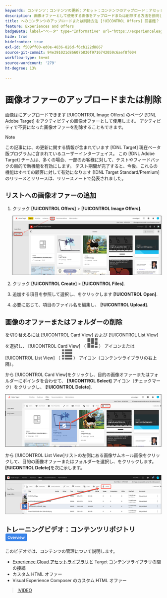 ```yaml
---
keywords: コンテンツ；コンテンツの更新；アセット；コンテンツのアップロード；アセットのアップロード；コンテンツの削除
description: 画像オファーとして使用する画像をアップロードまたは削除する方法を説明します。
title: へのコンテンツのアップロードまたは削除方法 [!UICONTROL Offers] 図書館？
feature: Experiences and Offers
badgeBeta: label="ベータ" type="Informative" url="https://experienceleague.adobe.com/docs/target/using/introduction/intro.html?lang=ja#beta newtab=true" tooltip=" [!DNL Adobe Target] のベータ版機能とは"
hide: true
hidefromtoc: true
exl-id: f509ff00-ed0e-4836-826d-f6cb122d8867
source-git-commit: 94e391021d86607b830f9716742059c6aef8f004
workflow-type: tm+mt
source-wordcount: '279'
ht-degree: 13%

---
```


# 画像オファーのアップロードまたは削除

画像はにアップロードできます [!UICONTROL Image Offers] のページ [!DNL Adobe Target] をアクティビティの画像オファーとして使用します。 アクティビティで不要になった画像オファーを削除することもできます。

>[!NOTE]
>
>この記事には、の更新に関する情報が含まれています [!DNL Target] 現在ベータ版プログラムに含まれているユーザーインターフェイス。 この [!DNL Adobe Target] チームは、多くの場合、一部のお客様に対して、テストやフィードバックの目的で新機能を有効にします。 テスト期間が完了すると、今後、これらの機能はすべての顧客に対して有効になります [!DNL Target Standard/Premium] のリリースとリリースは、リリースノートで発表されました。

## リストへの画像オファーの追加

1. クリック **[!UICONTROL Offers]** > **[!UICONTROL Image Offers]**.

   ![オファー/画像オファー](/help/main/c-experiences/c-manage-content/assets/image-offers-new.png)

1. クリック **[!UICONTROL Create]** > **[!UICONTROL Files]**.
1. 追加する項目を参照して選択し、をクリックします **[!UICONTROL Open]**.
1. 必要に応じて、項目のファイル名を編集し、 **[!UICONTROL Upload]**.

## 画像のオファーまたはフォルダーの削除

を切り替えるには [!UICONTROL Card View] および [!UICONTROL List View]を選択し、 [!UICONTROL Card View] （ ![カード表示アイコン](/help/main/c-experiences/c-manage-content/assets/icon-tile.png) ） アイコンまたは [!UICONTROL List View] （ ![リスト表示アイコン](/help/main/c-experiences/c-manage-content/assets/icon-list-view.png) ） アイコン（コンテンツライブラリの右上隅）。

から [!UICONTROL Card View]をクリックし、目的の画像オファーまたはフォルダーにポインタを合わせて、 **[!UICONTROL Select]** アイコン（チェックマーク）をクリックし、 **[!UICONTROL Delete]**.

![カード表示からオファーを削除](/help/main/c-experiences/c-manage-content/assets/delete-card-view.png)

から [!UICONTROL List View]リストの左側にある画像サムネール画像をクリックして、目的の画像オファーまたはフォルダーを選択し、をクリックします。 **[!UICONTROL Delete]**&#x200B;を次に示します。

![選択した項目を削除](/help/main/c-experiences/c-manage-content/assets/delete-image-offer.png)

## トレーニングビデオ：コンテンツリポジトリ ![概要バッジ](/help/main/assets/overview.png)

このビデオでは、コンテンツの管理について説明します。

* [Experience Cloud アセットライブラリ](https://experienceleague.adobe.com/docs/core-services/interface/assets/creative-cloud.html)と Target コンテンツライブラリの間の接続
* カスタム HTML オファー
* Visual Experience Composer のカスタム HTML オファー

>[!VIDEO](https://video.tv.adobe.com/v/17387)
